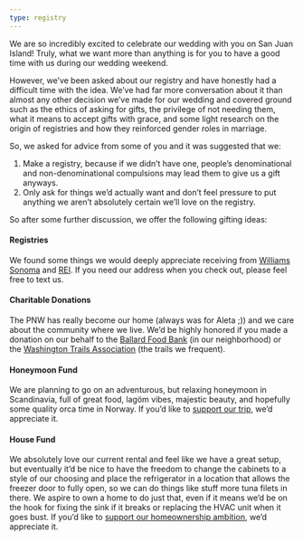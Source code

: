 ```yaml
---
type: registry
---
```

We are so incredibly excited to celebrate our wedding with you on San Juan Island! Truly, what we want more than anything is for you to have a good time with us during our wedding weekend.

However, we’ve been asked about our registry and have honestly had a difficult time with the idea. We’ve had far more conversation about it than almost any other decision we’ve made for our wedding and covered ground such as the ethics of asking for gifts, the privilege of not needing them, what it means to accept gifts with grace, and some light research on the origin of registries and how they reinforced gender roles in marriage.

So, we asked for advice from some of you and it was suggested that we: 
1. Make a registry, because if we didn’t have one, people’s denominational and non-denominational compulsions may lead them to give us a gift anyways.
2. Only ask for things we’d actually want and don’t feel pressure to put anything we aren’t absolutely certain we’ll love on the registry.

So after some further discussion, we offer the following gifting ideas:

#### Registries
We found some things we would deeply appreciate receiving from [Williams Sonoma](https://www.williams-sonoma.com/registry/n6c62rxlrg/registry-list.html) and [REI](https://www.rei.com/lists/418427059). If you need our address when you check out, please feel free to text us.
#### Charitable Donations
The PNW has really become our home (always was for Aleta ;)) and we care about the community where we live. We’d be highly honored if you made a donation on our behalf to the [Ballard Food Bank](https://www.ballardfoodbank.org/donate) (in our neighborhood) or the [Washington Trails Association](https://give.wta.org/give/561682/#!/donation/checkout) (the trails we frequent).
#### Honeymoon Fund
We are planning to go on an adventurous, but relaxing honeymoon in Scandinavia, full of great food, lagöm vibes, majestic beauty, and hopefully some quality orca time in Norway. If you’d like to [support our trip](https://withjoy.com/aleta-and-ira/registry?pid=fa5fc6d1-5566-4d62-93e7-5bf775829a59), we’d appreciate it. 
#### House Fund
We absolutely love our current rental and feel like we have a great setup, but eventually it’d be nice to have the freedom to change the cabinets to a style of our choosing and place the refrigerator in a location that allows the freezer door to fully open, so we can do things like stuff more tuna filets in there. We aspire to own a home to do just that, even if it means we’d be on the hook for fixing the sink if it breaks or replacing the HVAC unit when it goes bust. If you’d like to [support our homeownership ambition](https://withjoy.com/aleta-and-ira/registry?pid=61945482-402e-4fd0-9470-08b02d97e453), we’d appreciate it.